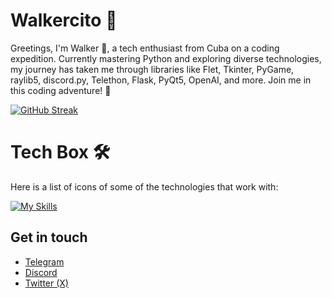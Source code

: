 # Walkercito 👋

Greetings, I'm Walker 🍉, a tech enthusiast from Cuba on a coding expedition. Currently mastering Python and exploring diverse technologies, my journey has taken me through libraries like Flet, Tkinter, PyGame, raylib5, discord.py, Telethon, Flask, PyQt5, OpenAI, and more. Join me in this coding adventure! 🚀

 
<a href="https://git.io/streak-stats"><img src="https://streak-stats.demolab.com?user=Walkercito&theme=cobalt&date_format=j%20M%5B%20Y%5D" alt="GitHub Streak" /></a>

 
# Tech Box 🛠️
Here is a list of icons of some of the technologies that work with:
 
[![My Skills](https://skillicons.dev/icons?i=vscode,blender,godot,cpp,py,cloudflare,discord,bots,replit,firebase,flask)](https://skillicons.dev)

## Get in touch

 - [Telegram](t.me/Walkercito)
 - [Discord](discordapp.com/users/457318022357712906)
 - [Twitter (X)]([https://bulldogjob.com/news/449-how-to-write-a-good-readme-for-your-github-project](https://x.com/Walkercitodt?t=PtrOQhM_EtlqS3B4K5fkxw&s=09)https://x.com/Walkercitodt?t=PtrOQhM_EtlqS3B4K5fkxw&s=09)
